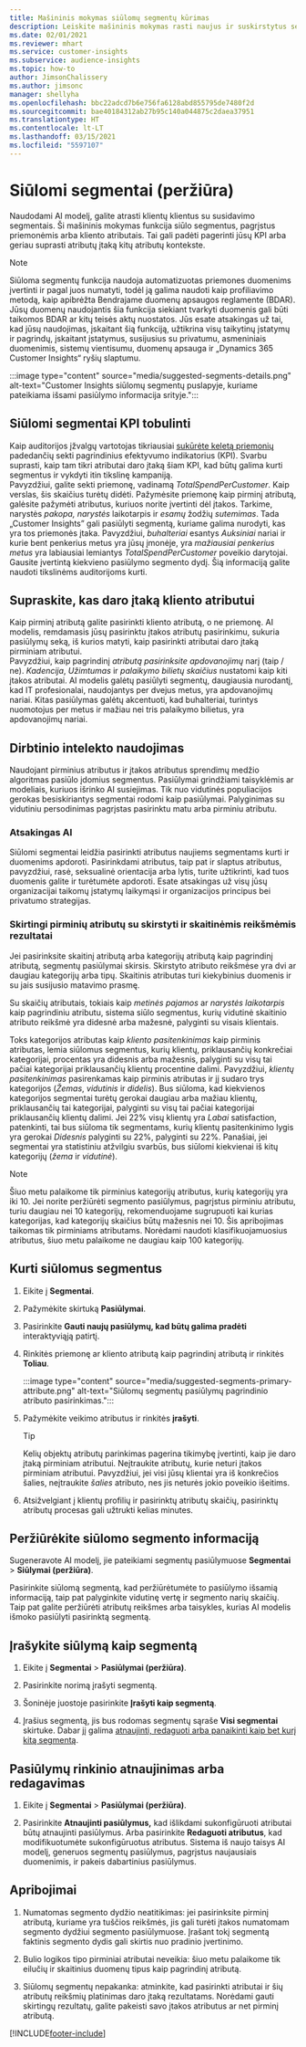 ```yaml
---
title: Mašininis mokymas siūlomų segmentų kūrimas
description: Leiskite mašininis mokymas rasti naujus ir suskirstytus segmentus, pagrįstus klientų atributais.
ms.date: 02/01/2021
ms.reviewer: mhart
ms.service: customer-insights
ms.subservice: audience-insights
ms.topic: how-to
author: JimsonChalissery
ms.author: jimsonc
manager: shellyha
ms.openlocfilehash: bbc22adcd7b6e756fa6128abd855795de7480f2d
ms.sourcegitcommit: bae40184312ab27b95c140a044875c2daea37951
ms.translationtype: HT
ms.contentlocale: lt-LT
ms.lasthandoff: 03/15/2021
ms.locfileid: "5597107"
---
```

# <a name="suggested-segments-preview"></a>Siūlomi segmentai (peržiūra)

Naudodami AI modelį, galite atrasti klientų klientus su susidavimo segmentais. Ši mašininis mokymas funkcija siūlo segmentus, pagrįstus priemonėmis arba kliento atributais. Tai gali padėti pagerinti jūsų KPI arba geriau suprasti atributų įtaką kitų atributų kontekste. 

> [!NOTE]
> Siūloma segmentų funkcija naudoja automatizuotas priemones duomenims įvertinti ir pagal juos numatyti, todėl ją galima naudoti kaip profiliavimo metodą, kaip apibrėžta Bendrajame duomenų apsaugos reglamente (BDAR). Jūsų duomenų naudojantis šia funkcija siekiant tvarkyti duomenis gali būti taikomos BDAR ar kitų teisės aktų nuostatos. Jūs esate atsakingas už tai, kad jūsų naudojimas, įskaitant šią funkciją, užtikrina visų taikytinų įstatymų ir pagrindų, įskaitant įstatymus, susijusius su privatumu, asmeniniais duomenimis, sistemų vientisumu, duomenų apsauga ir „Dynamics 365 Customer Insights“ ryšių slaptumu.

:::image type="content" source="media/suggested-segments-details.png" alt-text="Customer Insights siūlomų segmentų puslapyje, kuriame pateikiama išsami pasiūlymo informacija srityje.":::

## <a name="suggested-segments-to-improve-your-kpis"></a>Siūlomi segmentai KPI tobulinti

Kaip auditorijos įžvalgų vartotojas tikriausiai [sukūrėte keletą priemonių](measures.md) padedančių sekti pagrindinius efektyvumo indikatorius (KPI). Svarbu suprasti, kaip tam tikri atributai daro įtaką šiam KPI, kad būtų galima kurti segmentus ir vykdyti itin tikslinę kampaniją.   
Pavyzdžiui, galite sekti priemonę, vadinamą *TotalSpendPerCustomer*. Kaip verslas, šis skaičius turėtų didėti. Pažymėsite priemonę kaip pirminį atributą, galėsite pažymėti atributus, kuriuos norite įvertinti dėl įtakos. Tarkime, narystės *pakopa, narystės* laikotarpis ir *esamų* žodžių *sutemimas*. Tada „Customer Insights” gali pasiūlyti segmentą, kuriame galima nurodyti, kas yra tos priemonės įtaka. Pavyzdžiui, *buhalteriai* esantys *Auksiniai* nariai ir kurie bent penkerius metus yra jūsų įmonėje, yra *mažiausiai penkerius metus* yra labiausiai lemiantys *TotalSpendPerCustomer* poveikio darytojai. Gausite įvertintą kiekvieno pasiūlymo segmento dydį. Šią informaciją galite naudoti tikslinėms auditorijoms kurti.

## <a name="understand-what-influences-a-customer-attribute"></a>Supraskite, kas daro įtaką kliento atributui

Kaip pirminį atributą galite pasirinkti kliento atributą, o ne priemonę. AI modelis, remdamasis jūsų pasirinktu įtakos atributų pasirinkimu, sukuria pasiūlymų seką, iš kurios matyti, kaip pasirinkti atributai daro įtaką pirminiam atributui.   
Pavyzdžiui, kaip pagrindinį *atributą pasirinksite apdovanojimų* narį (taip / ne). *Kadencija*, *Užimtumas* ir *palaikymo bilietų skaičius* nustatomi kaip kiti įtakos atributai. AI modelis galėtų pasiūlyti segmentų, daugiausia nurodantį, kad IT profesionalai, naudojantys per dvejus metus, yra apdovanojimų nariai. Kitas pasiūlymas galėtų akcentuoti, kad buhalteriai, turintys nuomotojus per metus ir mažiau nei tris palaikymo bilietus, yra apdovanojimų nariai. 

## <a name="artificial-intelligence-usage"></a>Dirbtinio intelekto naudojimas

Naudojant pirminius atributus ir įtakos atributus sprendimų medžio algoritmas pasiūlo įdomius segmentus. Pasiūlymai grindžiami taisyklėmis ar modeliais, kuriuos išrinko AI susiejimas. Tik nuo vidutinės populiacijos gerokas besiskiriantys segmentai rodomi kaip pasiūlymai. Palyginimas su vidutiniu persodinimas pagrįstas pasirinktu matu arba pirminiu atributu.

### <a name="responsible-ai"></a>Atsakingas AI

Siūlomi segmentai leidžia pasirinkti atributus naujiems segmentams kurti ir duomenims apdoroti. Pasirinkdami atributus, taip pat ir slaptus atributus, pavyzdžiui, rasė, seksualinė orientacija arba lytis, turite užtikrinti, kad tuos duomenis galite ir turėtumėte apdoroti. Esate atsakingas už visų jūsų organizacijai taikomų įstatymų laikymąsi ir organizacijos principus bei privatumo strategijas.

### <a name="different-results-for-primary-attributes-with-categorical-and-numeric-values"></a>Skirtingi pirminių atributų su skirstyti ir skaitinėmis reikšmėmis rezultatai

Jei pasirinksite skaitinį atributą arba kategorijų atributą kaip pagrindinį atributą, segmentų pasiūlymai skirsis. Skirstyto atributo reikšmėse yra dvi ar daugiau kategorijų arba tipų. Skaitinis atributas turi kiekybinius duomenis ir su jais susijusio matavimo prasmę.

Su skaičių atributais, tokiais kaip *metinės pajamos* ar *narystės laikotarpis* kaip pagrindiniu atributu, sistema siūlo segmentus, kurių vidutinė skaitinio atributo reikšmė yra didesnė arba mažesnė, palyginti su visais klientais.

Toks kategorijos atributas kaip *kliento pasitenkinimas* kaip pirminis atributas, lemia siūlomus segmentus, kurių klientų, priklausančių konkrečiai kategorijai, procentas yra didesnis arba mažesnis, palyginti su visų tai pačiai kategorijai priklausančių klientų procentine dalimi. Pavyzdžiui, *klientų pasitenkinimas* pasirenkamas kaip pirminis atributas ir jį sudaro trys kategorijos (*Žemas*, *vidutinis* ir *didelis*). Bus siūloma, kad kiekvienos kategorijos segmentai turėtų gerokai daugiau arba mažiau klientų, priklausančių tai kategorijai, palyginti su visų tai pačiai kategorijai priklausančių klientų dalimi. Jei 22% visų klientų yra *Labai* satisfaction, patenkinti, tai bus siūloma tik segmentams, kurių klientų pasitenkinimo lygis yra gerokai *Didesnis* palyginti su 22%, palyginti su 22%. Panašiai, jei segmentai yra statistiniu atžvilgiu svarbūs, bus siūlomi kiekvienai iš kitų kategorijų (*žema* ir *vidutinė*).

> [!NOTE]
> Šiuo metu palaikome tik pirminius kategorijų atributus, kurių kategorijų yra iki 10. Jei norite peržiūrėti segmento pasiūlymus, pagrįstus pirminiu atributu, turiu daugiau nei 10 kategorijų, rekomenduojame sugrupuoti kai kurias kategorijas, kad kategorijų skaičius būtų mažesnis nei 10. Šis apribojimas taikomas tik pirminiams atributams. Norėdami naudoti klasifikuojamuosius atributus, šiuo metu palaikome ne daugiau kaip 100 kategorijų.

## <a name="generate-suggested-segments"></a>Kurti siūlomus segmentus

1. Eikite į **Segmentai**.

1. Pažymėkite skirtuką **Pasiūlymai**.

1. Pasirinkite **Gauti naujų pasiūlymų, kad būtų galima pradėti** interaktyviąją patirtį.

1. Rinkitės priemonę ar kliento atributą kaip pagrindinį atributą ir rinkitės **Toliau**.

   :::image type="content" source="media/suggested-segments-primary-attribute.png" alt-text="Siūlomų segmentų pasiūlymų pagrindinio atributo pasirinkimas.":::

1. Pažymėkite veikimo atributus ir rinkitės **įrašyti**.
   
   > [!TIP]
   > Kelių objektų atributų parinkimas pagerina tikimybę įvertinti, kaip jie daro įtaką pirminiam atributui. Neįtraukite atributų, kurie neturi įtakos pirminiam atributui. Pavyzdžiui, jei visi jūsų klientai yra iš konkrečios šalies, neįtraukite *šalies* atributo, nes jis neturės jokio poveikio išeitims.

1. Atsižvelgiant į klientų profilių ir pasirinktų atributų skaičių, pasirinktų atributų procesas gali užtrukti kelias minutes. 

## <a name="view-details-of-a-suggested-segment"></a>Peržiūrėkite siūlomo segmento informaciją

Sugeneravote AI modelį, jie pateikiami segmentų pasiūlymuose **Segmentai** > **Siūlymai (peržiūra)**.
 
Pasirinkite siūlomą segmentą, kad peržiūrėtumėte to pasiūlymo išsamią informaciją, taip pat palyginkite vidutinę vertę ir segmento narių skaičių. Taip pat galite peržiūrėti atributų reikšmes arba taisykles, kurias AI modelis išmoko pasiūlyti pasirinktą segmentą.

## <a name="save-a-suggestion-as-a-segment"></a>Įrašykite siūlymą kaip segmentą

1. Eikite į **Segmentai** > **Pasiūlymai (peržiūra)**.

1. Pasirinkite norimą įrašyti segmentą. 

1. Šoninėje juostoje pasirinkite **Įrašyti kaip segmentą**. 

1. Įrašius segmentą, jis bus rodomas segmentų sąraše **Visi segmentai** skirtuke. Dabar jį galima [atnaujinti, redaguoti arba panaikinti kaip bet kurį kitą segmentą](segments.md).

## <a name="refresh-or-edit-a-set-of-suggestions"></a>Pasiūlymų rinkinio atnaujinimas arba redagavimas

1. Eikite į **Segmentai** > **Pasiūlymai (peržiūra)**.

1. Pasirinkite **Atnaujinti pasiūlymus,** kad išlikdami sukonfigūruoti atributai būtų atnaujinti pasiūlymus. Arba pasirinkite **Redaguoti atributus**, kad modifikuotumėte sukonfigūruotus atributus. Sistema iš naujo taisys AI modelį, generuos segmentų pasiūlymus, pagrįstus naujausiais duomenimis, ir pakeis dabartinius pasiūlymus.

## <a name="limitations"></a>Apribojimai

1. Numatomas segmento dydžio neatitikimas: jei pasirinksite pirminį atributą, kuriame yra tuščios reikšmės, jis gali turėti įtakos numatomam segmento dydžiui segmento pasiūlymuose. Įrašant tokį segmentą faktinis segmento dydis gali skirtis nuo pradinio įvertinimo.
 
2. Bulio logikos tipo pirminiai atributai neveikia: šiuo metu palaikome tik eilučių ir skaitinius duomenų tipus kaip pagrindinį atributą.

3. Siūlomų segmentų nepakanka: atminkite, kad pasirinkti atributai ir šių atributų reikšmių platinimas daro įtaką rezultatams. Norėdami gauti skirtingų rezultatų, galite pakeisti savo įtakos atributus ar net pirminį atributą.



[!INCLUDE[footer-include](../includes/footer-banner.md)]